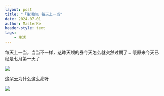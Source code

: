 ```yaml
---
layout: post
title: "「生活向」每天上一当"
date: 2024-07-01
author: MasterKe
header-style: text
tags:
    - 生活
---
```


每天上一当，当当不一样，这昨天领的券今天怎么就突然过期了… 哦原来今天已经是七月第一天了

![](https://masterke-picture.oss-cn-hangzhou.aliyuncs.com/2024/07/01/17198104597779.png)

这朵云为什么这么亮呀

![](https://masterke-picture.oss-cn-hangzhou.aliyuncs.com/2024/07/01/17198104599847.jpg)
